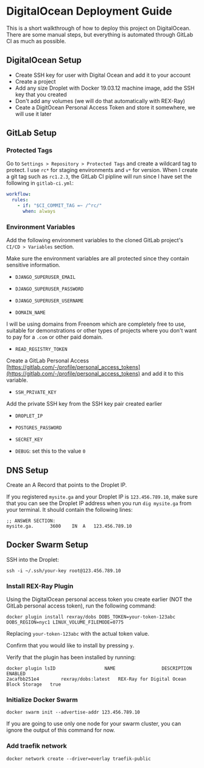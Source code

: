 # DigitalOcean Deployment Guide

This is a short walkthrough of how to deploy this project on DigitalOcean. There are some manual steps, but everything is automated through GitLab CI as much as possible.

## DigitalOcean Setup

- Create SSH key for user with Digital Ocean and add it to your account
- Create a project
- Add any size Droplet with Docker 19.03.12 machine image, add the SSH key that you created
- Don't add any volumes (we will do that automatically with REX-Ray)
- Ceate a DigitOcean Personal Access Token and store it somewhere, we will use it later

## GitLab Setup

### Protected Tags

Go to `Settings > Repository > Protected Tags` and create a wildcard tag to protect. I use `rc*` for staging environments and `v*` for version. When I create a git tag such as `rc1.2.3`, the GitLab CI pipline will run since I have set the following in `gitlab-ci.yml`:

```yaml
workflow:
  rules:
    - if: "$CI_COMMIT_TAG =~ /^rc/"
      when: always
```

### Environment Variables

Add the following environment variables to the cloned GitLab project's `CI/CD > Variables` section.

Make sure the environment variables are all protected since they contain sensitive information.

- `DJANGO_SUPERUSER_EMAIL`

- `DJANGO_SUPERUSER_PASSWORD`

- `DJANGO_SUPERUSER_USERNAME`

- `DOMAIN_NAME`

I will be using domains from Freenom which are completely free to use, suitable for demonstrations or other types of projects where you don't want to pay for a `.com` or other paid domain.

- `READ_REGISTRY_TOKEN`

Create a GitLab Personal Access [https://gitlab.com/-/profile/personal_access_tokens](https://gitlab.com/-/profile/personal_access_tokens) and add it to this variable.

- `SSH_PRIVATE_KEY`

Add the private SSH key from the SSH key pair created earlier

- `DROPLET_IP`

- `POSTGRES_PASSWORD`

- `SECRET_KEY`

- `DEBUG`: set this to the value `0`


## DNS Setup

Create an A Record that points to the Droplet IP.

If you registered `mysite.ga` and your Droplet IP is `123.456.789.10`, make sure that you can see the Droplet IP address when you run `dig mysite.ga` from your terminal. It should contain the following lines:

```
;; ANSWER SECTION:
mysite.ga.		3600	IN	A	123.456.789.10
```

## Docker Swarm Setup

SSH into the Droplet:

```
ssh -i ~/.ssh/your-key root@123.456.789.10
```

### Install REX-Ray Plugin

Using the DigitalOcean personal access token you create earlier (NOT the GitLab personal access token), run the following command:

```
docker plugin install rexray/dobs DOBS_TOKEN=your-token-123abc DOBS_REGION=nyc1 LINUX_VOLUME_FILEMODE=0775
```

Replacing `your-token-123abc` with the actual token value.

Confirm that you would like to install by pressing `y`.

Verify that the plugin has been installed by running:

```
docker plugin lsID                  NAME                 DESCRIPTION                               ENABLED
2acafbb251e4        rexray/dobs:latest   REX-Ray for Digital Ocean Block Storage   true
```

### Initialize Docker Swarm

```
docker swarm init --advertise-addr 123.456.789.10
```

If you are going to use only one node for your swarm cluster, you can ignore the output of this command for now.

### Add traefik network

```
docker network create --driver=overlay traefik-public
```
